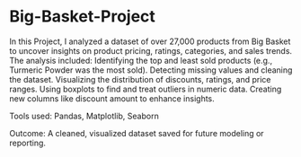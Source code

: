 # Big-Basket-Project

In this Project, I analyzed a dataset of over 27,000 products from Big Basket to uncover insights on product pricing, ratings, categories, and sales trends. The analysis included:
Identifying the top and least sold products (e.g., Turmeric Powder was the most sold).
Detecting missing values and cleaning the dataset.
Visualizing the distribution of discounts, ratings, and price ranges.
Using boxplots to find and treat outliers in numeric data.
Creating new columns like discount amount to enhance insights.

Tools used: Pandas, Matplotlib, Seaborn

Outcome: A cleaned, visualized dataset saved for future modeling or reporting.
